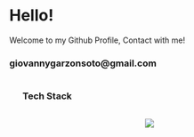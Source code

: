 <h1>Hello!</h1>
<p>Welcome to my Github Profile, Contact with me!</p>
<h3>giovannygarzonsoto@gmail.com</h3>
<div id="user-content-toc">
  <ul align="left">
    <summary><h3 style="display: inline-block">Tech Stack</h3></summary>
  </ul>
</div>
<!--tech stack icons-->
<p align="center">
  <a href="https://skillicons.dev">
    <img src="https://skillicons.dev/icons?i=git,scss,css,docker,express,figma,firebase,supabase,github,html,java,js,linux,md,php,laravel,mongodb,mysql,nextjs,nodejs,postman,react,tailwind,ts,python,fastapi,vscode&perline=14" />
  </a>
</p>
